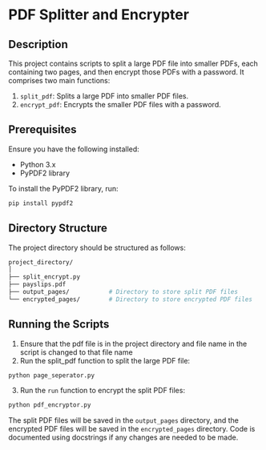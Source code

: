 # PDF Splitter and Encrypter

## Description

This project contains scripts to split a large PDF file into smaller PDFs, each containing two pages, and then encrypt those PDFs with a password. It comprises two main functions:

1. `split_pdf`: Splits a large PDF into smaller PDF files.
2. `encrypt_pdf`: Encrypts the smaller PDF files with a password.

## Prerequisites

Ensure you have the following installed:
- Python 3.x
- PyPDF2 library

To install the PyPDF2 library, run:
```bash
pip install pypdf2
```

## Directory Structure

The project directory should be structured as follows:
```bash
project_directory/
│
├── split_encrypt.py
├── payslips.pdf
├── output_pages/           # Directory to store split PDF files
└── encrypted_pages/        # Directory to store encrypted PDF files
```

## Running the Scripts

1. Ensure that the pdf file is in the project directory and file name in the script is changed to that file name
2. Run the split_pdf function to split the large PDF file:
```bash
python page_seperator.py
```
3. Run the `run` function to encrypt the split PDF files:
```bash
python pdf_encryptor.py
```

The split PDF files will be saved in the `output_pages` directory, and the encrypted PDF files will be saved in the `encrypted_pages` directory. Code is documented using docstrings if any changes are needed to be made.

